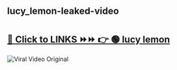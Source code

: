 
 ## lucy_lemon-leaked-video 

# <h2><a href="https://clipsfans.com/lucy_lemon&ref=git">🔗 Click to LINKS ⏩⏩ 👉 🟢 lucy lemon </a></h2>

<a href="https://clipsfans.com/lucy_lemon&ref=git" rel="nofollow" data-target="animated-image.originalLink"><img src="https://i.ibb.co.com/xMMVF88/686577567.gif" alt="Viral Video Original" style="max-width: 100%; display: inline-block;" data-target="animated-image.originalImage"></a>
